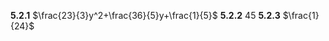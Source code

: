 $\mathbf{5.2.1}$ $\frac{23}{3}y^2+\frac{36}{5}y+\frac{1}{5}$
$\mathbf{5.2.2}$ $45$
$\mathbf{5.2.3}$ $\frac{1}{24}$
